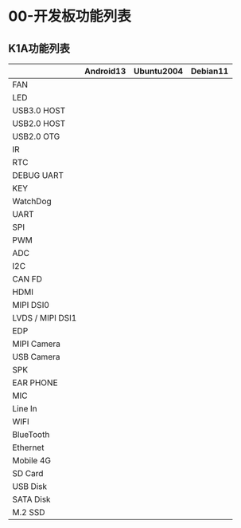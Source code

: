 # 00-开发板功能列表





## K1A功能列表

|                  | Android13 | Ubuntu2004 | Debian11 |
| ---------------- | --------- | ---------- | -------- |
| FAN              |           |            |          |
| LED              |           |            |          |
| USB3.0 HOST      |           |            |          |
| USB2.0 HOST      |           |            |          |
| USB2.0 OTG       |           |            |          |
| IR               |           |            |          |
| RTC              |           |            |          |
| DEBUG UART       |           |            |          |
| KEY              |           |            |          |
| WatchDog         |           |            |          |
| UART             |           |            |          |
| SPI              |           |            |          |
| PWM              |           |            |          |
| ADC              |           |            |          |
| I2C              |           |            |          |
| CAN FD           |           |            |          |
| HDMI             |           |            |          |
| MIPI DSI0        |           |            |          |
| LVDS / MIPI DSI1 |           |            |          |
| EDP              |           |            |          |
| MIPI Camera      |           |            |          |
| USB Camera       |           |            |          |
| SPK              |           |            |          |
| EAR PHONE        |           |            |          |
| MIC              |           |            |          |
| Line In          |           |            |          |
| WIFI             |           |            |          |
| BlueTooth        |           |            |          |
| Ethernet         |           |            |          |
| Mobile 4G        |           |            |          |
| SD Card          |           |            |          |
| USB Disk         |           |            |          |
| SATA Disk        |           |            |          |
| M.2 SSD          |           |            |          |
